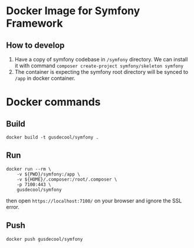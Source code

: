 # Docker Image for Symfony Framework

## How to develop

1. Have a copy of symfony codebase in `/symfony` directory. We can install it with command 
    `composer create-project symfony/skeleton symfony`
1. The container is expecting the symfony root directory will be synced to `/app` in docker container.

# Docker commands

## Build

```shell script
docker build -t gusdecool/symfony .
```

## Run

```shell script
docker run --rm \
    -v ${PWD}/symfony:/app \
    -v ${HOME}/.composer:/root/.composer \
    -p 7100:443 \
    gusdecool/symfony
```

then open `https://localhost:7100/` on your browser and ignore the SSL error.

## Push

```shell script
docker push gusdecool/symfony
```
